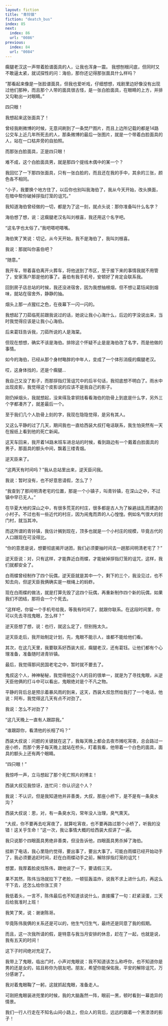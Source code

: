 ```yaml
---
layout: fiction
title: "青铃镇"
fiction: "deatch_bus"
index: 85
next:
  index: 86
  url: "0086"
previous:
  index: 84
  url: "0084"
---
```

瘸腿老汉这一声带着脸谱面具的人，让我也浑身一震。  我想刨根问底，但同时又不敢逼太紧，就试探性的问：海伯，那你还记得那张面具什么样吗？

“那看起来像是一张脸谱面具，但我也爱听戏，仔细想想，戏剧里边好像没有出现过他们那种，而且那个人带的面具很古怪，是一张白脸面具，在眼睛的上方，并排又勾勒出一对眼睛。”

四只眼！

我想起来这张面具了！

曾经我刷微博的时候，无意间刷到了一条焚尸图片，而且上边所记载的都是14路公交车上近几年所死去的人，那条微博的最后一张图片，就是一个带着白脸面具的人，站在一口枯井旁的自拍照。

而那张白脸面具，正是四只眼！

难不成，这个白脸面具男，就是那四个提线木偶中的某一个？

我回忆了一下那四张面具，只有一张白脸的，而且还在我的手中，其余的三张，颜色各不相同。

“小子，我要换个地方住了，以后你也别叫我海伯了，我从今天开始，改头换面，在暗中帮你破掉拶指灯笼的诅咒。”

我知道海伯曾经做的一切，都是为了这一刻，就点头说：那你准备叫什么名字？

海伯想了想，说：这瘸腿老汉名叫刘根喜，我还用这个名字吧。

“这名字也太俗了。”我吧嗒吧嗒嘴。

海伯笑了笑说：切记，从今天开始，我不是海伯了，我叫刘根喜。

我说：那就叫你喜伯吧？

“随意。”

我开车，带着喜伯离开火葬车，将他送到了市区，至于接下来的事情我就不用管了，安家落户那是他的事了。喜伯有我手机号，安顿好了肯定会联系我。

回到房子店总站的时候，我还没进宿舍，因为我想抽根烟，但不想让葛钰闻到烟味，就站在宿舍外，静静的抽。

烟头上那一点猩红之色，在夜幕下一闪一闪的。

我想起了刀茹临死前跟我说过的话，她说让我小心海什么，后边的字没说出来，当时我觉得应该是让我小心海伯。

后来葛钰告诉我，刀茹所说的人是海棠。

但现在想想，确实不该是海伯。排除这个怀疑不止是是海伯改了名字，而是他做的事情。

如今的海伯，已经从那个身材略胖的中年人，变成了一个体形消瘦的瘸腿老汉。

哎，这身体找的，还是个瘸腿...

我自己又没了影子，而那拶指灯笼诅咒中的后半句话，我彻底想不明白了。雨水中出现皮影，我觉得这个皮影说的应该不是我自己的影子。

刚仍掉烟头，我就想起，没来得及拿铜钱看看海伯的肋骨上到底是什么字，另外三个字都凑齐了，就差最后一个。

至于我们几个人肋骨上刻的字，我现在隐隐觉得，是另有其人。

又这么平静的过了几天，期间我也一直给西装大叔打电话联系，我生怕突然有一天在报纸上看到他的死亡新闻。

这天车回来，我开着14路末班车进总站的时候，看到路边有一个戴着白脸面具的男子，那面具的额头中间，飘着三缕青烟。

逆天臣来了。

“这两天有时间吗？”我从总站里出来，逆天臣问我。

我说：暂时没有，也不好意思请假，怎么了？

“我查到了那间明清老宅的位置，那是一个小镇子，叫青铃镇，在深山之中，不过镇中早已无人。”

在华夏大地的深山之中，有很多荒芜的村庄，很多都是古人为了躲避战乱而建造的小村子。不过也有一些近代的村庄，因为闹鬼而弄的人心惶惶。例如名气很大的封门村，就当其冲。

而这所谓的青铃镇，我估计搁到现在，顶多也就是一个小村庄的规模，毕竟古代的人口跟现在可没得比。

“你的意思是说，想要彻底揭开谜团，我们必须要抽时间去一趟那间明清老宅了？”

逆天臣说：对，只有这样，才能靠近白雨蝶，才能破掉拶指灯笼的诅咒，这样，我们就都安全了。

白雨蝶曾经制作了四个玩偶，逆天臣就是其中一个，剩下的三个，我没见过，也不知去向，但逆天臣我俩确实是一根绳上的蚂蚱。

现在白雨蝶的做法，就是打算先毁了这四个玩偶，再重新制作四个新的玩偶，如果我们不团结，那将会一个个死去。

“这样吧，你留一个手机号给我，等我有时间了，就跟你联系。在这段时间里，你可以先去寻找鬼眼，怎么样？”

逆天臣想了想，说：也行，就这么定了，但别拖太久。

逆天臣走后，我开始制定计划，先，鬼眼不能示人，谁都不能给他们看。

其次，在这几天里，我要联系好西装大叔，瘸腿老汉，还有葛钰。让他们都有个心理准备，准备随时进青铃镇。

最后，我觉得那间民国老宅之中，暂时就不要去了。

鬼叔这个人，神神秘秘，我觉得他这个人的目的很单一，就是为了寻找鬼眼，从逆天臣他俩的打斗中可以看出，鬼眼绝对是个不凡之物。

平静的背后总是预示着暴风雨的到来，这天，西装大叔忽然给我打了一个电话，他说：阿布，我觉得这几天有点不对劲了。

我说：怎么不对劲了？

“这几天晚上一直有人跟踪我。”

“谁跟踪你，看清他的长相了吗？”

西装大叔说：问题的关键就在这了，我每天晚上都会去夜市摊吃宵夜，总会路过一座小桥，而那个男子每天晚上就站在桥头，盯着我看，他带着一个白色的面具，面具的额头上还有两个眼睛。

“四只眼！”

我惊呼一声，立马想起了那个死亡照片的博主！

西装大叔见我惊讶，连忙问：你认识这个人？

我说：不认识，但是我知道他并非善类，大叔，那座小桥下，是不是有一条臭水沟？

西装大叔说：恩，对，有一条臭水沟，常年没人治理，臭气熏天。

“大叔，你不要再去吃宵夜了，就算吃宵夜，也不要再路过那个小桥了，听我的没错！这关乎生命！”这一次，我让事情大概的给西装大叔讲了一遍。

我只说那个四眼面具男绝非善类，但没告诉他，四眼面具男杀掉了海伯。

挂断了电话，我心里隐约觉得，要出事了，要出大事了。可能白雨蝶已经开始动手了，我必须要追赶时间，赶在白雨蝶动手之前，解除拶指灯笼的诅咒！

想罢，我厚着脸皮找陈伟，跟他说了一下，要请假三天。

果不其然，陈伟当场就拉下了老脸，一顿狂轰滥炸，说我不求上进什么的，再这么干下去，还怎么给你涨工资？

我低着头，一言不，陈伟最后也不知道该说什么，直接撂了一句：赶紧滚蛋，三天后给我准时上班！

我笑了笑，说：谢谢陈哥。

毕竟陈伟我俩的关系还是可以的，他生气归生气，最终还是同意了我的假期。

而且，这一次我所请的假，是特意与我当月安排的休息，赶在了一起，也就是说，我有五天的时间！

这下子时间绝对充足了。

我带上了鬼眼，临出门时，小声对鬼眼说：我不知道该怎么称呼你，也不知道你是男的还是女的，姑且称你为朋友吧。朋友，希望你能保佑我，平安的解除诅咒，万分感谢了。

我对着鬼眼鞠了一躬，这就抓起鬼眼，准备走人。

可刚把鬼眼装进兜里的时候，我的大脑轰然一阵，眼前一黑，顿时看到一幕诡异的情景。

我们一行人行走在不知名山间小路上，但众人的背后，远远的跟着一个黑漆漆的影子！